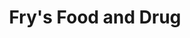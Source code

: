 ---
title: "Fry's Food and Drug"
url: /scottsdale/frys-food-and-drug-east-indian-school-road/
shop: Supermarkt
---